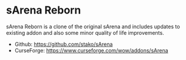 sArena Reborn
===============

sArena Reborn is a clone of the original sArena and includes updates to existing addon and also some minor quality of life improvements.

- Github: https://github.com/stako/sArena
- CurseForge: https://www.curseforge.com/wow/addons/sArena